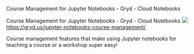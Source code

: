 Course Management for Jupyter Notebooks - Gryd - Cloud Notebooks

Course Management for Jupyter Notebooks - Gryd - Cloud Notebooks
![](../_resources/590dae6be089fc1619f6223ea01494a7.png)
https://gryd.us/jupyter-notebooks-course-management/

Course management features that make using Jupyter notebooks for teaching a course or a workshop super easy!